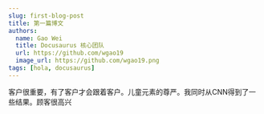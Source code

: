 ```yaml
---
slug: first-blog-post
title: 第一篇博文
authors:
  name: Gao Wei
  title: Docusaurus 核心团队
  url: https://github.com/wgao19
  image_url: https://github.com/wgao19.png
tags: [hola, docusaurus]
---
```


客户很重要，有了客户才会跟着客户。儿童元素的尊严。我同时从CNN得到了一些结果。顾客很高兴
